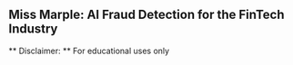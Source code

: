## Miss Marple: AI Fraud Detection for the FinTech Industry

** Disclaimer: ** For educational uses only


